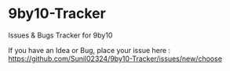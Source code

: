 # 9by10-Tracker
Issues &amp; Bugs Tracker for 9by10

If you have an Idea or Bug, place your issue here : https://github.com/Sunil02324/9by10-Tracker/issues/new/choose
